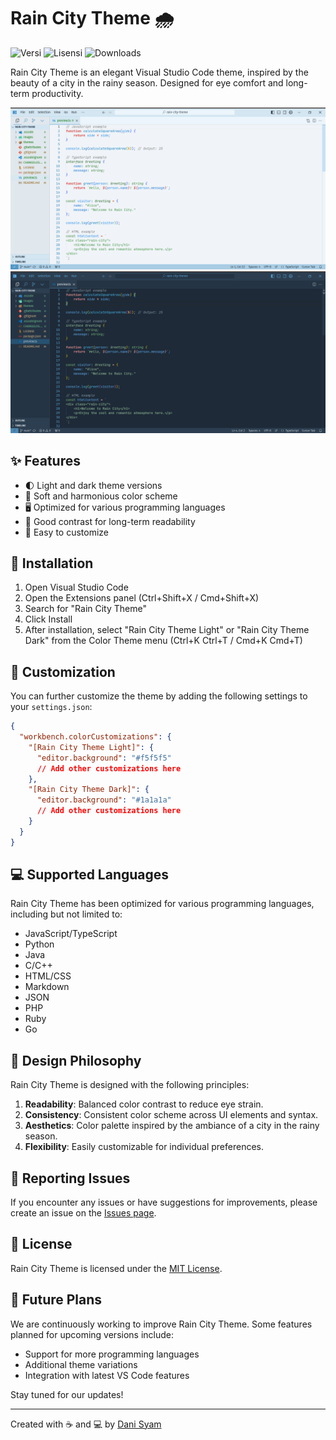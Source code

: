 # Rain City Theme 🌧️

![Versi](https://img.shields.io/github/v/release/danisyam/rain-city-theme)
![Lisensi](https://img.shields.io/github/license/danisyam/rain-city-theme)
![Downloads](https://img.shields.io/visual-studio-marketplace/d/danisyam.rain-city-theme)

Rain City Theme is an elegant Visual Studio Code theme, inspired by the beauty of a city in the rainy season. Designed for eye comfort and long-term productivity.

![Light Theme Screenshot](images/rain-city-theme-light-preview.png)
![Dark Theme Screenshot](images/rain-city-theme-dark-preview.png)

## ✨ Features

- 🌓 Light and dark theme versions
- 🎨 Soft and harmonious color scheme
- 🖥️ Optimized for various programming languages
- 👀 Good contrast for long-term readability
- 🔧 Easy to customize

## 🚀 Installation

1. Open Visual Studio Code
2. Open the Extensions panel (Ctrl+Shift+X / Cmd+Shift+X)
3. Search for "Rain City Theme"
4. Click Install
5. After installation, select "Rain City Theme Light" or "Rain City Theme Dark" from the Color Theme menu (Ctrl+K Ctrl+T / Cmd+K Cmd+T)

## 🔧 Customization

You can further customize the theme by adding the following settings to your `settings.json`:

```json
{
  "workbench.colorCustomizations": {
    "[Rain City Theme Light]": {
      "editor.background": "#f5f5f5"
      // Add other customizations here
    },
    "[Rain City Theme Dark]": {
      "editor.background": "#1a1a1a"
      // Add other customizations here
    }
  }
}
```

## 💻 Supported Languages

Rain City Theme has been optimized for various programming languages, including but not limited to:

- JavaScript/TypeScript
- Python
- Java
- C/C++
- HTML/CSS
- Markdown
- JSON
- PHP
- Ruby
- Go

## 🎨 Design Philosophy

Rain City Theme is designed with the following principles:

1. **Readability**: Balanced color contrast to reduce eye strain.
2. **Consistency**: Consistent color scheme across UI elements and syntax.
3. **Aesthetics**: Color palette inspired by the ambiance of a city in the rainy season.
4. **Flexibility**: Easily customizable for individual preferences.


## 🐛 Reporting Issues

If you encounter any issues or have suggestions for improvements, please create an issue on the [Issues page](https://github.com/username/rain-city-theme/issues).

## 📜 License

Rain City Theme is licensed under the [MIT License](LICENSE).


## 🔮 Future Plans

We are continuously working to improve Rain City Theme. Some features planned for upcoming versions include:

- Support for more programming languages
- Additional theme variations
- Integration with latest VS Code features

Stay tuned for our updates!

---

Created with ☕ and 💻 by [Dani Syam](https://danisyam.github.io)
